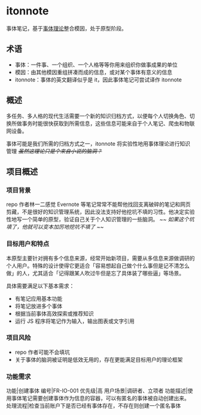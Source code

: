 # itonnote

事体笔记，基于[事体理论](http://onetwo.ren/处理人格的边界/)整合模因，处于原型阶段。

## 术语

- 事体：一件事、一个组织、一个人格等等你用来组织你做事成果的单位
- 模因：由其他模因重组拼凑而成的信息，或对某个事体有意义的信息
- itonnote：事体的英文翻译似乎是 it，因此事体笔记可尝试译作 itonnote

## 概述

多任务、多人格的现代生活需要一个新的知识归档方式，以便每个人切换角色、切换所做事务时能很快获取到所需信息，这些信息可能来自于个人笔记、爬虫和物联网设备。

事体可能是我们所需的归档方式之一，itonnote 将实验性地用事体理论进行知识管理   *~~虽然这理论只是个来自小说的脑洞？~~*

## 项目概述

### 项目背景

repo 作者林一二感觉 Evernote 等笔记常常不能帮他找回支离破碎的笔记和网页剪藏，不是很好的知识管理系统，因此没法支持好他挖坑不填的习性。他决定实验性地写一个简单的原型，验证自己关于个人知识管理的一些脑洞。  *~~ 如果这个坑填了，他就可以变本加厉地挖坑不填了 ~~*

### 目标用户和特点

本原型主要针对拥有多个信息来源，经常开始新项目，需要从多信息来源做调研的个人用户。特殊的设计使得它更适合「容易想起自己做个什么事但是记不清怎么做」的人，尤其适合「记得跟某人吹过牛但是忘了具体装了哪些逼」等场景。

具体需要满足以下基本需求：

- 有笔记应用基本功能
- 将笔记放进多个事体
- 根据当前事体高效探索或推荐知识
- 运行 JS 程序将笔记作为输入，输出图表或文字引用

### 项目风险

- repo 作者可能不会填坑
- 关于事体的脑洞被证明是低效无用的，存在更能满足目标用户的理论框架

### 功能需求

功能|创建事体
编号|FR-IO-001
优先级|高
用户场景|调研者、立项者
功能描述|使用事体笔记需要创建事体作为信息的容器，可以有匿名的事体被自动创建出来。
处理流程|检查当前账户下是否已经有事体存在，不存在则创建一个匿名事体